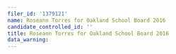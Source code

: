 ```yaml
---
filer_id: '1379121'
name: Roseann Torres for Oakland School Board 2016
candidate_controlled_id: ''
title: Roseann Torres for Oakland School Board 2016
data_warning: 
---
```

